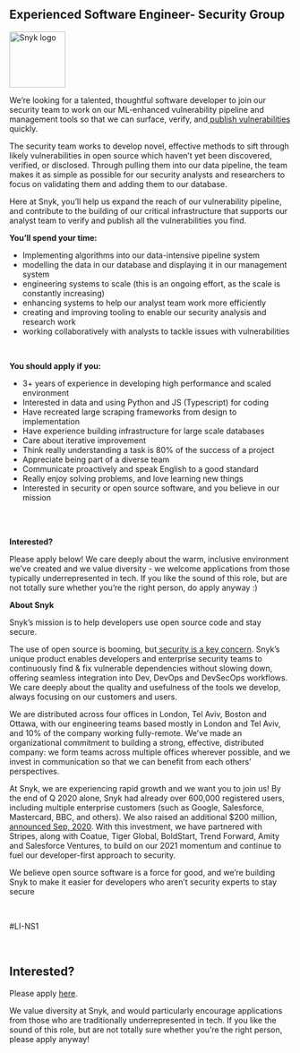 Experienced Software Engineer- Security Group
---

<img src="https://res.cloudinary.com/snyk/image/upload/v1537345894/press-kit/brand/logo-black.png" width="100" alt="Snyk logo" />

<p><span style="font-weight: 400;">We’re looking for a talented, thoughtful software developer to join our security team to work on our ML-enhanced vulnerability pipeline and management tools so that we can surface, verify, and</span><a href="https://snyk.io/vuln/"><span style="font-weight: 400;"> publish vulnerabilities</span></a><span style="font-weight: 400;"> quickly.</span></p>
<p><span style="font-weight: 400;">The security team works to develop novel, effective methods to sift through likely vulnerabilities in open source which haven’t yet been discovered, verified, or disclosed. Through pulling them into our data pipeline, the team makes it as simple as possible for our security analysts and researchers to focus on validating them and adding them to our database.</span></p>
<p><span style="font-weight: 400;">Here at Snyk, you’ll help us expand the reach of our vulnerability pipeline, and contribute to the building of our critical infrastructure that supports our analyst team to verify and publish all the vulnerabilities you find.&nbsp;</span></p>
<p><strong>You’ll spend your time:</strong></p>
<ul>
<li style="font-weight: 400;"><span style="font-weight: 400;">Implementing algorithms into our data-intensive pipeline system</span></li>
<li style="font-weight: 400;"><span style="font-weight: 400;">modelling the data in our database and displaying it in our management system</span></li>
<li style="font-weight: 400;"><span style="font-weight: 400;">engineering systems to scale (this is an ongoing effort, as the scale is constantly increasing)</span></li>
<li style="font-weight: 400;"><span style="font-weight: 400;">enhancing systems to help our analyst team work more efficiently</span></li>
<li style="font-weight: 400;"><span style="font-weight: 400;">creating and improving tooling to enable our security analysis and research work</span></li>
<li style="font-weight: 400;"><span style="font-weight: 400;">working collaboratively with analysts to tackle issues with vulnerabilities</span></li>
</ul>
<p>&nbsp;</p>
<p><strong>You should apply if you:</strong></p>
<ul>
<li><span style="font-weight: 400;">3+ years of experience in developing high performance and scaled environment</span></li>
<li style="font-weight: 400;"><span style="font-weight: 400;">Interested in data and using Python and JS (Typescript) for coding</span></li>
<li style="font-weight: 400;"><span style="font-weight: 400;">Have recreated large scraping frameworks from design to implementation</span></li>
<li style="font-weight: 400;"><span style="font-weight: 400;">Have experience building infrastructure for large scale databases</span></li>
<li style="font-weight: 400;"><span style="font-weight: 400;">Care about iterative improvement</span></li>
<li style="font-weight: 400;"><span style="font-weight: 400;">Think really understanding a task is 80% of the success of a project</span></li>
<li style="font-weight: 400;"><span style="font-weight: 400;">Appreciate being part of a diverse team</span></li>
<li style="font-weight: 400;"><span style="font-weight: 400;">Communicate proactively and speak English to a good standard</span></li>
<li style="font-weight: 400;"><span style="font-weight: 400;">Really enjoy solving problems, and love learning new things</span></li>
<li style="font-weight: 400;"><span style="font-weight: 400;">Interested in security or open source software, and you believe in our mission</span></li>
</ul>
<p><br><br></p>
<p><strong>Interested?</strong></p>
<p><span style="font-weight: 400;">Please apply below! We care deeply about the warm, inclusive environment we’ve created and we value diversity - we welcome applications from those typically underrepresented in tech. If you like the sound of this role, but are not totally sure whether you’re the right person, do apply anyway :)</span></p>
<p><strong>About Snyk</strong></p>
<p><span style="font-weight: 400;">Snyk’s mission is to help developers use open source code and stay secure.&nbsp;</span></p>
<p><span style="font-weight: 400;">The use of open source is booming, but</span><a href="https://snyk.io/blog/devsecops-insights-2020/"> <span style="font-weight: 400;">security is a key concern</span></a><span style="font-weight: 400;">. Snyk’s unique product enables developers and enterprise security teams to continuously find &amp; fix vulnerable dependencies without slowing down, offering seamless integration into Dev, DevOps and DevSecOps workflows. We care deeply about the quality and usefulness of the tools we develop, always focusing on our customers and users.&nbsp;</span></p>
<p><span style="font-weight: 400;">We are distributed across four offices in London, Tel Aviv, Boston and Ottawa, with our engineering teams based mostly in London and Tel Aviv, and 10% of the company working fully-remote. We’ve made an organizational commitment to building a strong, effective, distributed company: we form teams across multiple offices wherever possible, and we invest in communication so that we can benefit from each others’ perspectives.&nbsp;</span></p>
<p><span style="font-weight: 400;">At Snyk, we are experiencing rapid growth and we want you to join us! By the end of Q 2020 alone, Snyk had already over 600,000 registered users, including multiple enterprise customers (such as Google, Salesforce, Mastercard, BBC, and others). We also raised an additional $200 million,</span><a href="https://snyk.io/blog/snyk-closes-200m-to-modernize-security-industry/"> <span style="font-weight: 400;">announced Sep, 2020</span></a><span style="font-weight: 400;">. With this investment, we have partnered with Stripes, along with Coatue, Tiger Global, BoldStart, Trend Forward, Amity and Salesforce Ventures, to build on our 2021 momentum and continue to fuel our developer-first approach to security.&nbsp;</span></p>
<p><span style="font-weight: 400;">We believe open source software is a force for good, and we’re building Snyk to make it easier for developers who aren’t security experts to stay secure</span></p>
<p>&nbsp;</p>
<p><span style="font-weight: 400;">#LI-NS1</span></p>
<p>&nbsp;</p>

Interested?
---

Please apply [here](https://boards.greenhouse.io/snyk/jobs/4901164002#app).

We value diversity at Snyk, and would particularly encourage applications from those who are traditionally underrepresented in tech.
If you like the sound of this role, but are not totally sure whether you’re the right person, please apply anyway!
